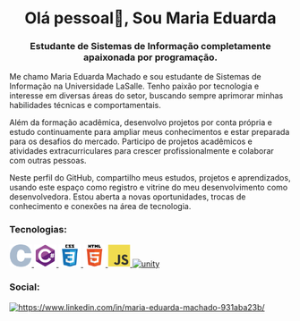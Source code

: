 <h1 align="center">Olá pessoal👋, Sou Maria Eduarda</h1>
<h3 align="center">Estudante de Sistemas de Informação completamente apaixonada por programação.</h3>

Me chamo Maria Eduarda Machado e sou estudante de Sistemas de Informação na Universidade LaSalle. Tenho paixão por tecnologia e interesse em diversas áreas do setor, buscando sempre aprimorar minhas habilidades técnicas e comportamentais.

Além da formação acadêmica, desenvolvo projetos por conta própria e estudo continuamente para ampliar meus conhecimentos e estar preparada para os desafios do mercado. Participo de projetos acadêmicos e atividades extracurriculares para crescer profissionalmente e colaborar com outras pessoas.

Neste perfil do GitHub, compartilho meus estudos, projetos e aprendizados, usando este espaço como registro e vitrine do meu desenvolvimento como desenvolvedora. Estou aberta a novas oportunidades, trocas de conhecimento e conexões na área de tecnologia.


<h3 align="left">Tecnologias: </h3>
<p align="left"> <a href="https://www.cprogramming.com/" target="_blank" rel="noreferrer"> <img src="https://raw.githubusercontent.com/devicons/devicon/master/icons/c/c-original.svg" alt="c" width="40" height="40"/> </a> <a href="https://www.w3schools.com/cs/" target="_blank" rel="noreferrer"> <img src="https://raw.githubusercontent.com/devicons/devicon/master/icons/csharp/csharp-original.svg" alt="csharp" width="40" height="40"/> </a> <a href="https://www.w3schools.com/css/" target="_blank" rel="noreferrer"> <img src="https://raw.githubusercontent.com/devicons/devicon/master/icons/css3/css3-original-wordmark.svg" alt="css3" width="40" height="40"/> </a> <a href="https://www.w3.org/html/" target="_blank" rel="noreferrer"> <img src="https://raw.githubusercontent.com/devicons/devicon/master/icons/html5/html5-original-wordmark.svg" alt="html5" width="40" height="40"/> </a> <a href="https://developer.mozilla.org/en-US/docs/Web/JavaScript" target="_blank" rel="noreferrer"> <img src="https://raw.githubusercontent.com/devicons/devicon/master/icons/javascript/javascript-original.svg" alt="javascript" width="40" height="40"/> </a> <a href="https://unity.com/" target="_blank" rel="noreferrer"> <img src="https://www.vectorlogo.zone/logos/unity3d/unity3d-icon.svg" alt="unity" width="40" height="40"/> </a> </p>
<h3 align="left">Social:</h3>
<p align="left">
<a href="https://linkedin.com/in/https://www.linkedin.com/in/maria-eduarda-machado-931aba23b/" target="blank"><img align="center" src="https://raw.githubusercontent.com/rahuldkjain/github-profile-readme-generator/master/src/images/icons/Social/linked-in-alt.svg" alt="https://www.linkedin.com/in/maria-eduarda-machado-931aba23b/" height="30" width="40" /></a>
</p>
